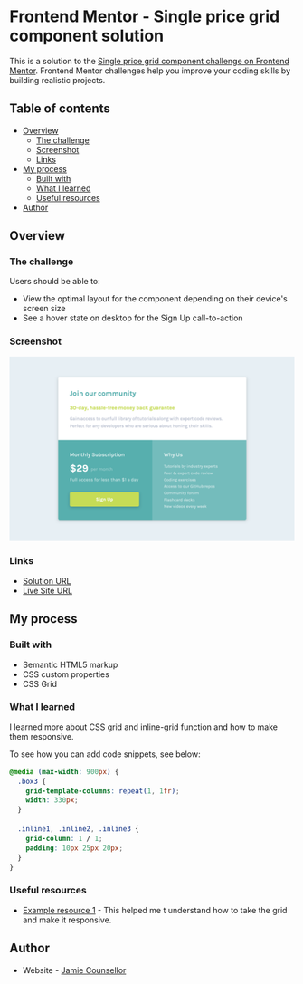 # Frontend Mentor - Single price grid component solution

This is a solution to the [Single price grid component challenge on Frontend Mentor](https://www.frontendmentor.io/challenges/single-price-grid-component-5ce41129d0ff452fec5abbbc). Frontend Mentor challenges help you improve your coding skills by building realistic projects.

## Table of contents

- [Overview](#overview)
  - [The challenge](#the-challenge)
  - [Screenshot](#screenshot)
  - [Links](#links)
- [My process](#my-process)
  - [Built with](#built-with)
  - [What I learned](#what-i-learned)
  - [Useful resources](#useful-resources)
- [Author](#author)

## Overview

### The challenge

Users should be able to:

- View the optimal layout for the component depending on their device's screen size
- See a hover state on desktop for the Sign Up call-to-action

### Screenshot

![](images/Desktop_view.png)

### Links

- [Solution URL](https://github.com/jleegunn/single-price-grid)
- [Live Site URL](https://jleecounsellor.github.io/single-price-grid/)

## My process

### Built with

- Semantic HTML5 markup
- CSS custom properties
- CSS Grid

### What I learned

I learned more about CSS grid and inline-grid function and how to make them responsive.

To see how you can add code snippets, see below:

```css
@media (max-width: 900px) {
  .box3 {
    grid-template-columns: repeat(1, 1fr);
    width: 330px;
  }

  .inline1, .inline2, .inline3 {
    grid-column: 1 / 1;
    padding: 10px 25px 20px;
  }
}
```

### Useful resources

- [Example resource 1](https://travishorn.com/responsive-grid-in-2-minutes-with-css-grid-layout-4842a41420fe) - This helped me t understand how to take the grid and make it responsive.


## Author

- Website - [Jamie Counsellor](https://counsellorj.herokuapp.com/)
